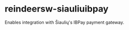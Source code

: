 reindeersw-siauliuibpay
=======================

Enables integration with Šiaulių's IBPay payment gateway.
